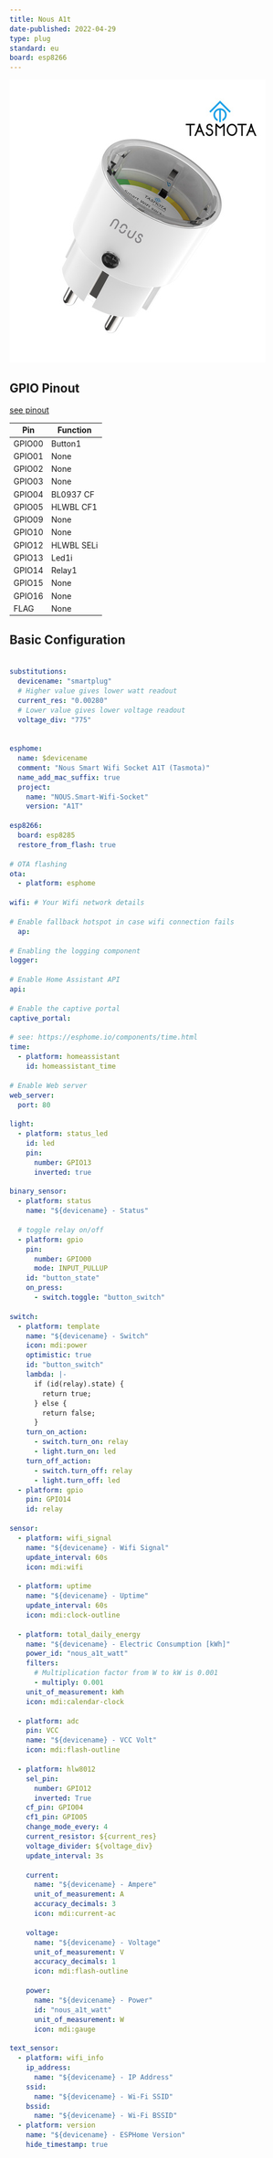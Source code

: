 ```yaml
---
title: Nous A1t
date-published: 2022-04-29
type: plug
standard: eu
board: esp8266
---
```


![Nous A1T](neo_render4_tasmota.jpg  "Tasmota Version Plug")

## GPIO Pinout

[see pinout](https://nous.technology/product/a1t.html?show=manual)

| Pin    | Function   |
| ------ | ---------- |
| GPIO00 | Button1    |
| GPIO01 | None       |
| GPIO02 | None       |
| GPIO03 | None       |
| GPIO04 | BL0937 CF  |
| GPIO05 | HLWBL CF1  |
| GPIO09 | None       |
| GPIO10 | None       |
| GPIO12 | HLWBL SELi |
| GPIO13 | Led1i      |
| GPIO14 | Relay1     |
| GPIO15 | None       |
| GPIO16 | None       |
|  FLAG  | None       |

## Basic Configuration

```yaml

substitutions:
  devicename: "smartplug"
  # Higher value gives lower watt readout
  current_res: "0.00280"
  # Lower value gives lower voltage readout
  voltage_div: "775"


esphome:
  name: $devicename
  comment: "Nous Smart Wifi Socket A1T (Tasmota)"
  name_add_mac_suffix: true
  project:
    name: "NOUS.Smart-Wifi-Socket"
    version: "A1T"

esp8266:
  board: esp8285
  restore_from_flash: true
    
# OTA flashing
ota:
  - platform: esphome

wifi: # Your Wifi network details
  
# Enable fallback hotspot in case wifi connection fails  
  ap:

# Enabling the logging component
logger:

# Enable Home Assistant API
api:

# Enable the captive portal
captive_portal:

# see: https://esphome.io/components/time.html
time:
  - platform: homeassistant
    id: homeassistant_time

# Enable Web server
web_server:
  port: 80

light:
  - platform: status_led
    id: led
    pin:
      number: GPIO13
      inverted: true

binary_sensor:
  - platform: status
    name: "${devicename} - Status"

  # toggle relay on/off
  - platform: gpio
    pin:
      number: GPIO00
      mode: INPUT_PULLUP
    id: "button_state"
    on_press:
      - switch.toggle: "button_switch"

switch:
  - platform: template
    name: "${devicename} - Switch"
    icon: mdi:power
    optimistic: true
    id: "button_switch"
    lambda: |-
      if (id(relay).state) {
        return true;
      } else {
        return false;
      }
    turn_on_action:
      - switch.turn_on: relay
      - light.turn_on: led
    turn_off_action:
      - switch.turn_off: relay
      - light.turn_off: led
  - platform: gpio
    pin: GPIO14
    id: relay

sensor:
  - platform: wifi_signal
    name: "${devicename} - Wifi Signal"
    update_interval: 60s
    icon: mdi:wifi

  - platform: uptime
    name: "${devicename} - Uptime"
    update_interval: 60s
    icon: mdi:clock-outline

  - platform: total_daily_energy
    name: "${devicename} - Electric Consumption [kWh]"
    power_id: "nous_a1t_watt"
    filters:
      # Multiplication factor from W to kW is 0.001
      - multiply: 0.001
    unit_of_measurement: kWh
    icon: mdi:calendar-clock

  - platform: adc
    pin: VCC
    name: "${devicename} - VCC Volt"
    icon: mdi:flash-outline

  - platform: hlw8012
    sel_pin:
      number: GPIO12
      inverted: True
    cf_pin: GPIO04
    cf1_pin: GPIO05
    change_mode_every: 4
    current_resistor: ${current_res}
    voltage_divider: ${voltage_div}
    update_interval: 3s

    current:
      name: "${devicename} - Ampere"
      unit_of_measurement: A
      accuracy_decimals: 3
      icon: mdi:current-ac

    voltage:
      name: "${devicename} - Voltage"
      unit_of_measurement: V
      accuracy_decimals: 1
      icon: mdi:flash-outline

    power:
      name: "${devicename} - Power"
      id: "nous_a1t_watt"
      unit_of_measurement: W
      icon: mdi:gauge

text_sensor:
  - platform: wifi_info
    ip_address:
      name: "${devicename} - IP Address"
    ssid:
      name: "${devicename} - Wi-Fi SSID"
    bssid:
      name: "${devicename} - Wi-Fi BSSID"
  - platform: version
    name: "${devicename} - ESPHome Version"
    hide_timestamp: true

```
